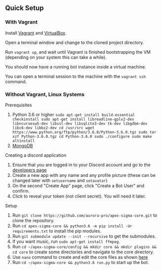 ## Quick Setup
### With Vagrant

Install [Vagrant](https://www.vagrantup.com) and [VirtualBox](https://www.virtualbox.org).

Open a terminal window and change to the cloned project directory.

Run `vagrant up`, and wait until Vagrant is finished bootstrapping the VM (depending on your system this can take a while).

You should now have a running bot instance inside a virtual machine.

You can open a terminal session to the machine with the `vagrant ssh` command.


### Without Vagrant, Linux Systems

Prerequisites
1. Python 3.6 or higher
  `
  sudo apt-get install build-essential checkinstall
  sudo apt-get install libreadline-gplv2-dev libncursesw5-dev libssl-dev libsqlite3-dev tk-dev libgdbm-dev libc6-dev libbz2-dev
  cd /usr/src
  wget https://www.python.org/ftp/python/3.6.0/Python-3.6.0.tgz
  sudo tar xzf Python-3.6.0.tgz
  cd Python-3.6.0
  sudo ./configure
  sudo make altinstall
  `
2. [MongoDB](https://docs.mongodb.com/tutorials/install-mongodb-on-ubuntu/])

Creating a discord application
1. Ensure that you are logged in to your Discord account and go to the [developers page](https://discordapp.com/developers/applications/me)
2. Create a new app with any name and any profile picture (these can be changed later with `setusername` and `setavatar`)
3. On the second "Create App" page, click "Create a Bot User" and confirm.
4. Click to reveal your token (not client secret). You will need it later.

Setup
1. Run `git clone https://github.com/aurora-pro/apex-sigma-core.git` to clone the repository.
2. Run `cd apex-sigma-core && python3.6 -m pip install -Ur requirements.txt` to install the pip modules.
3. Run `git submodule update --init --recursive` to get the submodules.
3. If you want music, run `sudo apt-get install ffmpeg`.
4. Run `cd ~/apex-sigma-core/config && mkdir core && mkdir plugins && cd core` to create some directories and navigate to the core directory.
5. Use `nano` command to create and edit the core files as shown [here](https://sigma.readthedocs.io/en/latest/configuration/core/#making-the-core-yamls)
6. Run `cd ~/apex-sigma-core && python3.6 run.py` to start up the bot.
